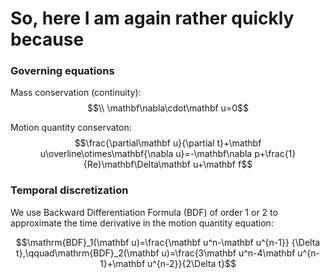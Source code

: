 # So, here I am again rather quickly because

### Governing equations

Mass conservation (continuity):
$$\\ \mathbf\nabla\cdot\mathbf u=0$$

Motion quantity conservaton:
$$\frac{\partial\mathbf u}{\partial t}+\mathbf u\overline\otimes\mathbf{\nabla u}=-\mathbf\nabla p+\frac{1}{Re}\mathbf\Delta\mathbf u+\mathbf f$$

### Temporal discretization

We use Backward Differentiation Formula (BDF) of order 1 or 2 to approximate the time derivative in the motion quantity equation:

$$\mathrm{BDF}_1(\mathbf u)=\frac{\mathbf u^n-\mathbf u^{n-1}} {\Delta t},\qquad\mathrm{BDF}_2(\mathbf u)=\frac{3\mathbf u^n-4\mathbf u^{n-1}+\mathbf u^{n-2}}{2\Delta t}$$

